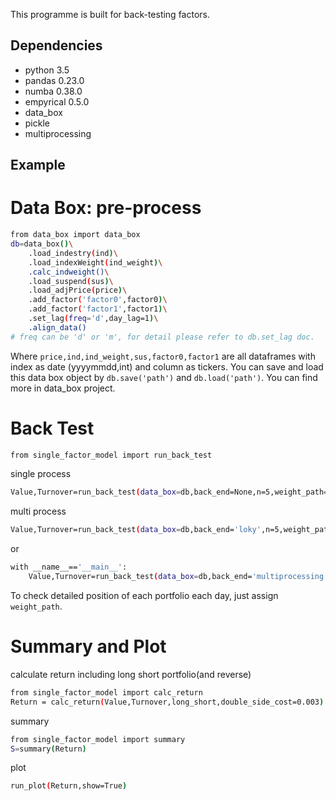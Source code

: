 This programme is built for back-testing factors.

Dependencies
------------

- python 3.5
- pandas 0.23.0
- numba 0.38.0
- empyrical 0.5.0
- data_box
- pickle
- multiprocessing

Example
--------

# Data Box: pre-process
```bash
from data_box import data_box
db=data_box()\
    .load_indestry(ind)\
    .load_indexWeight(ind_weight)\
    .calc_indweight()\
    .load_suspend(sus)\
    .load_adjPrice(price)\
    .add_factor('factor0',factor0)\
    .add_factor('factor1',factor1)\
    .set_lag(freq='d',day_lag=1)\
    .align_data()
# freq can be 'd' or 'm', for detail please refer to db.set_lag doc. 
```
Where ``price,ind,ind_weight,sus,factor0,factor1`` are all dataframes with index as date (yyyymmdd,int) and column as tickers.
You can save and load this data box object by ``db.save('path')`` and ``db.load('path')``. You can find more in data_box project.

# Back Test
```bash
from single_factor_model import run_back_test
```
single process
```bash
Value,Turnover=run_back_test(data_box=db,back_end=None,n=5,weight_path=None,double_side_cost=0.003)
```
multi process
```bash
Value,Turnover=run_back_test(data_box=db,back_end='loky',n=5,weight_path=None,verbose=50)
```
or
```bash
with __name__=='__main__':
    Value,Turnover=run_back_test(data_box=db,back_end='multiprocessing',n=5,weight_path=None)
```
To check detailed position of each portfolio each day, just assign ``weight_path``.

# Summary and Plot
calculate return including long short portfolio(and reverse)
```bash
from single_factor_model import calc_return
Return = calc_return(Value,Turnover,long_short,double_side_cost=0.003)
```
summary
```bash
from single_factor_model import summary
S=summary(Return)
```
plot
```bash
run_plot(Return,show=True)
```